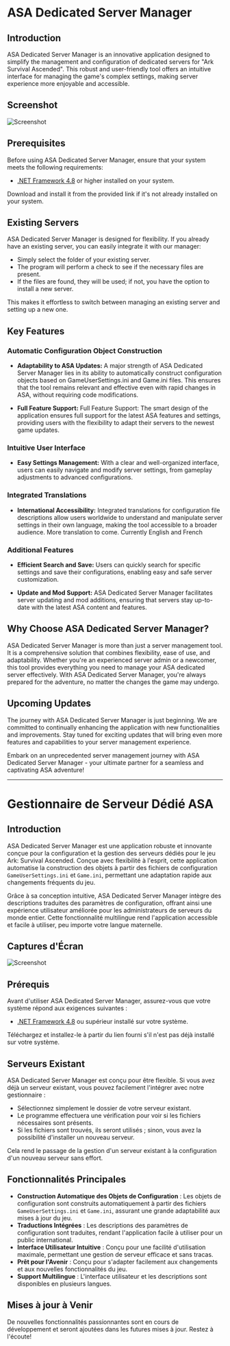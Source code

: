 # ASA Dedicated Server Manager

## Introduction

ASA Dedicated Server Manager is an innovative application designed to simplify the management and configuration of dedicated servers for "Ark Survival Ascended". This robust and user-friendly tool offers an intuitive interface for managing the game's complex settings, making server experience more enjoyable and accessible.

## Screenshot

![Screenshot](https://image.noelshack.com/fichiers/2023/51/5/1703269756-asadm3.jpg)

## Prerequisites

Before using ASA Dedicated Server Manager, ensure that your system meets the following requirements:

- [.NET Framework 4.8](https://dotnet.microsoft.com/en-us/download/dotnet-framework/thank-you/net48-web-installer) or higher installed on your system.

Download and install it from the provided link if it's not already installed on your system.

## Existing Servers

ASA Dedicated Server Manager is designed for flexibility. If you already have an existing server, you can easily integrate it with our manager:

- Simply select the folder of your existing server. 
- The program will perform a check to see if the necessary files are present.
- If the files are found, they will be used; if not, you have the option to install a new server.

This makes it effortless to switch between managing an existing server and setting up a new one.

## Key Features

### Automatic Configuration Object Construction
- **Adaptability to ASA Updates:**
A major strength of ASA Dedicated Server Manager lies in its ability to automatically construct configuration objects based on GameUserSettings.ini and Game.ini files. This ensures that the tool remains relevant and effective even with rapid changes in ASA, without requiring code modifications.

- **Full Feature Support:**
Full Feature Support: The smart design of the application ensures full support for the latest ASA features and settings, providing users with the flexibility to adapt their servers to the newest game updates.

### Intuitive User Interface
- **Easy Settings Management:**
With a clear and well-organized interface, users can easily navigate and modify server settings, from gameplay adjustments to advanced configurations.

### Integrated Translations
- **International Accessibility:**
Integrated translations for configuration file descriptions allow users worldwide to understand and manipulate server settings in their own language, making the tool accessible to a broader audience. More translation to come. Currently English and French

### Additional Features
- **Efficient Search and Save:**
Users can quickly search for specific settings and save their configurations, enabling easy and safe server customization.

- **Update and Mod Support:**
ASA Dedicated Server Manager facilitates server updating and mod additions, ensuring that servers stay up-to-date with the latest ASA content and features.

## Why Choose ASA Dedicated Server Manager?

ASA Dedicated Server Manager is more than just a server management tool. It is a comprehensive solution that combines flexibility, ease of use, and adaptability. Whether you're an experienced server admin or a newcomer, this tool provides everything you need to manage your ASA dedicated server effectively. With ASA Dedicated Server Manager, you're always prepared for the adventure, no matter the changes the game may undergo.

## Upcoming Updates

The journey with ASA Dedicated Server Manager is just beginning. We are committed to continually enhancing the application with new functionalities and improvements. Stay tuned for exciting updates that will bring even more features and capabilities to your server management experience.

Embark on an unprecedented server management journey with ASA Dedicated Server Manager - your ultimate partner for a seamless and captivating ASA adventure!

---

# Gestionnaire de Serveur Dédié ASA

## Introduction

ASA Dedicated Server Manager est une application robuste et innovante conçue pour la configuration et la gestion des serveurs dédiés pour le jeu Ark: Survival Ascended. Conçue avec flexibilité à l'esprit, cette application automatise la construction des objets à partir des fichiers de configuration `GameUserSettings.ini` et `Game.ini`, permettant une adaptation rapide aux changements fréquents du jeu.

Grâce à sa conception intuitive, ASA Dedicated Server Manager intègre des descriptions traduites des paramètres de configuration, offrant ainsi une expérience utilisateur améliorée pour les administrateurs de serveurs du monde entier. Cette fonctionnalité multilingue rend l'application accessible et facile à utiliser, peu importe votre langue maternelle.

## Captures d'Écran

![Screenshot](https://image.noelshack.com/fichiers/2023/51/5/1703269756-asadm3.jpg)

## Prérequis

Avant d'utiliser ASA Dedicated Server Manager, assurez-vous que votre système répond aux exigences suivantes :

- [.NET Framework 4.8](https://dotnet.microsoft.com/en-us/download/dotnet-framework/thank-you/net48-web-installer) ou supérieur installé sur votre système.

Téléchargez et installez-le à partir du lien fourni s'il n'est pas déjà installé sur votre système.

## Serveurs Existant

ASA Dedicated Server Manager est conçu pour être flexible. Si vous avez déjà un serveur existant, vous pouvez facilement l'intégrer avec notre gestionnaire :

- Sélectionnez simplement le dossier de votre serveur existant.
- Le programme effectuera une vérification pour voir si les fichiers nécessaires sont présents.
- Si les fichiers sont trouvés, ils seront utilisés ; sinon, vous avez la possibilité d'installer un nouveau serveur.

Cela rend le passage de la gestion d'un serveur existant à la configuration d'un nouveau serveur sans effort.

## Fonctionnalités Principales

- **Construction Automatique des Objets de Configuration** : Les objets de configuration sont construits automatiquement à partir des fichiers `GameUserSettings.ini` et `Game.ini`, assurant une grande adaptabilité aux mises à jour du jeu.
- **Traductions Intégrées** : Les descriptions des paramètres de configuration sont traduites, rendant l'application facile à utiliser pour un public international.
- **Interface Utilisateur Intuitive** : Conçu pour une facilité d'utilisation maximale, permettant une gestion de serveur efficace et sans tracas.
- **Prêt pour l'Avenir** : Conçu pour s'adapter facilement aux changements et aux nouvelles fonctionnalités du jeu.
- **Support Multilingue** : L'interface utilisateur et les descriptions sont disponibles en plusieurs langues.

## Mises à jour à Venir

De nouvelles fonctionnalités passionnantes sont en cours de développement et seront ajoutées dans les futures mises à jour. Restez à l'écoute!